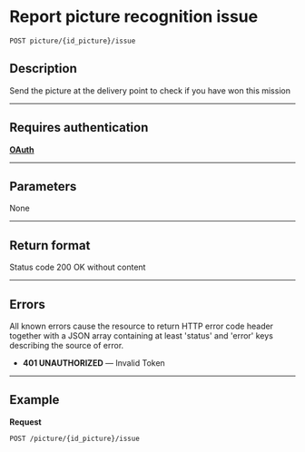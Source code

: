 # Report picture recognition issue 

    POST picture/{id_picture}/issue

## Description
Send the picture at the delivery point to check if you have won this mission

***

## Requires authentication
**[OAuth][]**

***

## Parameters
None

***

## Return format
Status code 200 OK without content


***

## Errors
All known errors cause the resource to return HTTP error code header together with a JSON array containing at least 'status' and 'error' keys describing the source of error.

- **401 UNAUTHORIZED** — Invalid Token

***

## Example
**Request**

    POST /picture/{id_picture}/issue


[OAuth]: https://github.com/afloury/Smart-Scavenger-Hunt-Router/blob/master/POST_team.md